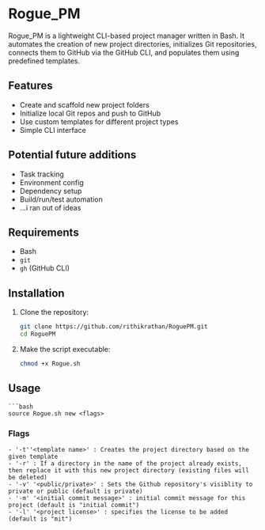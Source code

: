 # Rogue_PM

Rogue_PM is a lightweight CLI-based project manager written in Bash. It automates the creation of new project directories, initializes Git repositories, connects them to GitHub via the GitHub CLI, and populates them using predefined templates.

## Features

- Create and scaffold new project folders
- Initialize local Git repos and push to GitHub
- Use custom templates for different project types
- Simple CLI interface

## Potential future additions

- Task tracking
- Environment config
- Dependency setup
- Build/run/test automation
- ...i ran out of ideas

## Requirements

- Bash
- `git`
- `gh` (GitHub CLI)

## Installation

1. Clone the repository:
    ```bash
    git clone https://github.com/rithikrathan/RoguePM.git
    cd RoguePM
2. Make the script executable:
    ```bash
    chmod +x Rogue.sh

## Usage

    ```bash
    source Rogue.sh new <flags>
 
### Flags
    - '-t''<template name>' : Creates the project directory based on the given template
    - '-r' : If a directory in the name of the project already exists, then replace it with this new project directory (existing files will be deleted)
    - '-v' '<public/private>' : Sets the Github repository's visiblity to private or public (default is private)
    - '-m' '<initial commit message>' : initial commit message for this project (default is "initial commit")
    - '-l' '<project license>' : specifies the license to be added (default is "mit")

